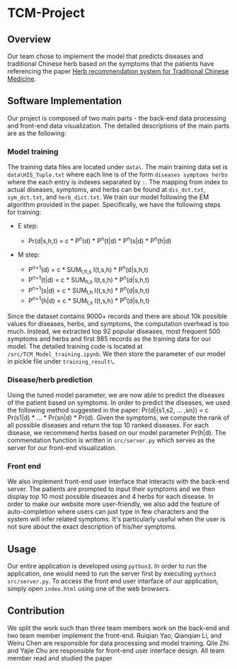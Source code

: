 # TCM-Project

## Overview

Our team chose to implement the model that predicts diseases and traditional Chinese herb based on the symptoms that the patients have referencing the paper [Herb recommendation system for Traditional Chinese Medicine](http://times.cs.uiuc.edu/czhai/pub/TCM.pdf).

## Software Implementation

Our project is composed of two main parts - the back-end data processing and front-end data visualization. The detailed descriptions of the main parts are as the following:

### Model training

The training data files are located under `data\`. The main training data set is `data\HIS_Tuple.txt` where each line is of the form `diseases symptoms herbs` where the each entry is indexes separated by `:`. The mapping from index to actual diseases, symptoms, and herbs can be found at `dis_dct.txt`, `sym_dct.txt`, and `herb_dict.txt`. We train our model following the EM algorithm provided in the paper. Specifically, we have the following steps for training:

- E step:
    - Pr(d|s,h,t) = c * P<sup>n</sup>(d) * P<sup>n</sup>(t|d) * P<sup>n</sup>(s|d) * P<sup>n</sup>(h|d)

- M step:
    - P<sup>n+1</sup>(d) = c * SUM<sub>t,h,s</sub> I(t,s,h) * P<sup>n</sup>(d|s,h,t)
    - P<sup>n+1</sup>(t|d) = c * SUM<sub>h,s</sub> I(t,s,h) * P<sup>n</sup>(d|s,h,t)
    - P<sup>n+1</sup>(s|d) = c * SUM<sub>t,h</sub> I(t,s,h) * P<sup>n</sup>(d|s,h,t)
    - P<sup>n+1</sup>(h|d) = c * SUM<sub>t,s</sub> I(t,s,h) * P<sup>n</sup>(d|s,h,t)

Since the dataset contains 9000+ records and there are about 10k possible values for diseases, herbs, and symptoms, the computation overhead is too much. Instead, we extracted top 92 popular diseases, most frequent 500 symptoms and herbs and first 985 records as the training data for our model. The detailed training code is located at `/src/TCM_Model_training.ipynb`. We then store the parameter of our model in pickle file under `training_result\`.

### Disease/herb prediction

Using the tuned model parameter, we are now able to predict the diseases of the patient based on symptoms. In order to predict the diseases, we used the following method suggested in the paper: Pr(d|{s1,s2, ... ,sn}) = c Pr(s1|d) * ... * Pr(sn|d) * Pr(d). Given the symptoms, we compute the rank of all possible diseases and return the top 10 ranked diseases. For each disease, we recommend herbs based on our model parameter Pr(h|d). The commendation function is written in `src/server.py` which serves as the server for our front-end visualization.

### Front end

We also implement front-end user interface that interacts with the back-end server. The patients are prompted to input their symptoms and we then display top 10 most possible diseases and 4 herbs for each disease. In order to make our website more user-friendly, we also add the feature of auto-completion where users can just type in few characters and the system will infer related symptoms. It's particularly useful when the user is not sure about the exact description of his/her symptoms.

## Usage

Our entire application is developed using `python3`. In order to run the application, one would need to run the server first by executing `python3 src/server.py`. To access the front end user interface of our application, simply open `index.html` using one of the web browsers.

## Contribution

We split the work such than three team members work on the back-end and two team member implement the front-end. Ruiqian Yao, Qianqian Li, and Weiru Chen are responsible for data processing and model training. Qile Zhi and Yajie Chu are responsible for front-end user interface design. All team member read and studied the paper
